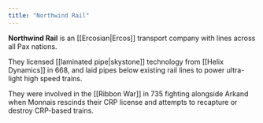 ```yaml
---
title: "Northwind Rail"
---
```


**Northwind Rail** is an [[Ercosian|Ercos]] transport company with lines across all Pax nations. 

They licensed [[laminated pipe|skystone]] technology from [[Helix Dynamics]] in 668, and laid pipes below existing rail lines to power ultra-light high speed trains.

They were involved in the [[Ribbon War]] in 735 fighting alongside Arkand when Monnais rescinds their CRP license and attempts to recapture or destroy CRP-based trains.

